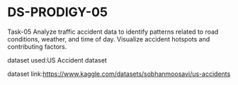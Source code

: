 # DS-PRODIGY-05
Task-05  Analyze traffic accident data to identify patterns related to road conditions, weather, and time of day. Visualize accident hotspots and contributing factors.

dataset used:US Accident dataset

dataset link:https://www.kaggle.com/datasets/sobhanmoosavi/us-accidents
